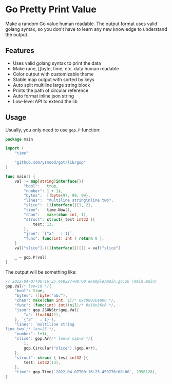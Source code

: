 # Go Pretty Print Value

Make a random Go value human readable. The output format uses valid golang syntax, so you don't have to learn any new knowledge to understand the output.

## Features

- Uses valid golang syntax to print the data
- Make rune, []byte, time, etc. data human readable
- Color output with customizable theme
- Stable map output with sorted by keys
- Auto split multiline large string block
- Prints the path of circular reference
- Auto format inline json string
- Low-level API to extend the lib

## Usage

Usually, you only need to use `gop.P` function:

```go
package main

import (
    "time"

    "github.com/ysmood/got/lib/gop"
)

func main() {
    val := map[string]interface{}{
        "bool":   true,
        "number": 1 + 1i,
        "bytes":  []byte{97, 98, 99},
        "lines":  "multiline string\nline two",
        "slice":  []interface{}{1, 2},
        "time":   time.Now(),
        "chan":   make(chan int, 1),
        "struct": struct{ test int32 }{
            test: 13,
        },
        "json": `{"a"   : 1}`,
        "func": func(int) int { return 0 },
    }
    val["slice"].([]interface{})[1] = val["slice"]

    _ = gop.P(val)
}
```

The output will be something like:

```go
// 2022-04-07T00:16:25.460227+08:00 example/main.go:26 (main.main)
gop.Val/* len=10 */{
    "bool": true,
    "bytes": []byte("abc"),
    "chan": make(chan int, 1)/* 0xc00016e000 */,
    "func": (func(int) int)(nil)/* 0x10e36c0 */,
    "json": gop.JSONStr(gop.Val{
        "a": float64(1),
    }, `{"a"   : 1}`),
    "lines": `multiline string
line two`/* len=25 */,
    "number": 1+1i,
    "slice": gop.Arr/* len=2 cap=2 */{
        1,
        gop.Circular("slice").(gop.Arr),
    },
    "struct": struct { test int32 }{
        test: int32(13),
    },
    "time": gop.Time(`2022-04-07T00:16:25.459776+08:00`, 2956128),
}
```
